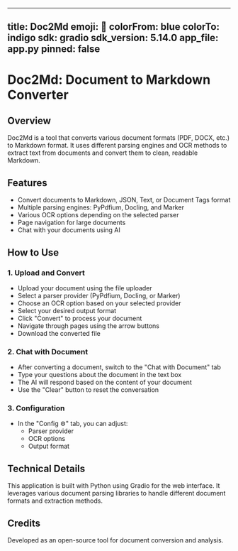 
---
title: Doc2Md
emoji: 📄
colorFrom: blue
colorTo: indigo
sdk: gradio
sdk_version: 5.14.0
app_file: app.py
pinned: false
---

# Doc2Md: Document to Markdown Converter

## Overview
Doc2Md is a tool that converts various document formats (PDF, DOCX, etc.) to Markdown format. It uses different parsing engines and OCR methods to extract text from documents and convert them to clean, readable Markdown.

## Features
- Convert documents to Markdown, JSON, Text, or Document Tags format
- Multiple parsing engines: PyPdfium, Docling, and Marker
- Various OCR options depending on the selected parser
- Page navigation for large documents
- Chat with your documents using AI

## How to Use

### 1. Upload and Convert
- Upload your document using the file uploader
- Select a parser provider (PyPdfium, Docling, or Marker)
- Choose an OCR option based on your selected provider
- Select your desired output format
- Click "Convert" to process your document
- Navigate through pages using the arrow buttons
- Download the converted file

### 2. Chat with Document
- After converting a document, switch to the "Chat with Document" tab
- Type your questions about the document in the text box
- The AI will respond based on the content of your document
- Use the "Clear" button to reset the conversation

### 3. Configuration
- In the "Config ⚙️" tab, you can adjust:
  - Parser provider
  - OCR options
  - Output format

## Technical Details
This application is built with Python using Gradio for the web interface. It leverages various document parsing libraries to handle different document formats and extraction methods.

## Credits
Developed as an open-source tool for document conversion and analysis.
